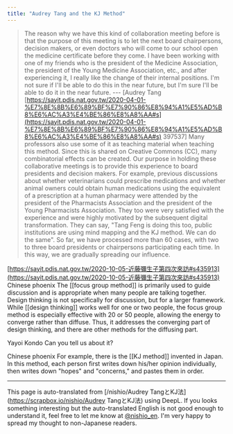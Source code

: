 ```yaml
---
title: "Audrey Tang and the KJ Method"
---
```


> The reason why we have this kind of collaboration meeting before is that the purpose of this meeting is to let the next board chairpersons, decision makers, or even doctors who will come to our school open the medicine certificate before they come. I have been working with one of my friends who is the president of the Medicine Association, the president of the Young Medicine Association, etc., and after experiencing it, I really like the change of their internal positions. I'm not sure if I'll be able to do this in the near future, but I'm sure I'll be able to do it in the near future. --- [Audrey Tang [https://sayit.pdis.nat.gov.tw/2020-04-01-%E7%8E%8B%E6%89%BF%E7%90%86%E8%94%A1%E5%AD%B8%E6%AC%A3%E4%BE%86%E8%A8%AA#s](https://sayit.pdis.nat.gov.tw/2020-04-01-%E7%8E%8B%E6%89%BF%E7%90%86%E8%94%A1%E5%AD%B8%E6%AC%A3%E4%BE%86%E8%A8%AA#s) 397537]
Many professors also use some of it as teaching material when teaching this method. Since this is shared on Creative Commons (CC), many combinatorial effects can be created. Our purpose in holding these collaborative meetings is to provide this experience to board presidents and decision makers. For example, previous discussions about whether veterinarians could prescribe medications and whether animal owners could obtain human medications using the equivalent of a prescription at a human pharmacy were attended by the president of the Pharmacists Association and the president of the Young Pharmacists Association. They too were very satisfied with the experience and were highly motivated by the subsequent digital transformation.
They can say, "Tang Feng is doing this too, public institutions are using mind mapping and the KJ method. We can do the same". So far, we have processed more than 60 cases, with two to three board presidents or chairpersons participating each time. In this way, we are gradually spreading our influence.


[https://sayit.pdis.nat.gov.tw/2020-10-05-近藤彌生子第四次來訪#s435913](https://sayit.pdis.nat.gov.tw/2020-10-05-近藤彌生子第四次來訪#s435913)
Chinese phoenix
The [[focus group method]] is primarily used to guide discussion and is appropriate when many people are talking together. Design thinking is not specifically for discussion, but for a larger framework. While [[design thinking]] works well for one or two people, the focus group method is especially effective with 20 or 50 people, allowing the energy to converge rather than diffuse. Thus, it addresses the converging part of design thinking, and there are other methods for the diffusing part.

Yayoi Kondo
Can you tell us about it?

Chinese phoenix
For example, there is the [[KJ method]] invented in Japan. In this method, each person first writes down his/her opinion individually, then writes down "hopes" and "concerns," and pastes them in order.

---
This page is auto-translated from [/nishio/Audrey TangとKJ法](https://scrapbox.io/nishio/Audrey TangとKJ法) using DeepL. If you looks something interesting but the auto-translated English is not good enough to understand it, feel free to let me know at [@nishio_en](https://twitter.com/nishio_en). I'm very happy to spread my thought to non-Japanese readers.